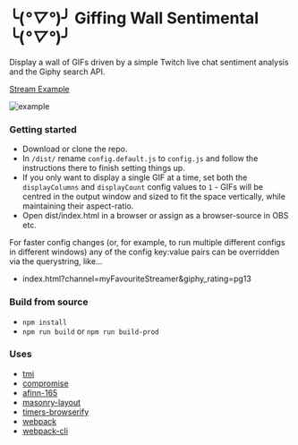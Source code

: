# ╰(*°▽°*)╯ Giffing Wall Sentimental ╰(*°▽°*)╯

Display a wall of GIFs driven by a simple Twitch live chat sentiment analysis and the Giphy search API.

[Stream Example](https://www.twitch.tv/videos/856384544)

![example](https://mikedotalmond.co.uk/lab/giffingsentimental/gifwall.jpg)


### Getting started
* Download or clone the repo. 
* In `/dist/` rename `config.default.js` to `config.js` and follow the instructions there to finish setting things up. 
* If you only want to display a single GIF at a time, set both the `displayColumns` and `displayCount` config values to `1` - GIFs will be centred in the output window and sized to fit the space vertically, while maintaining their aspect-ratio.
* Open dist/index.html in a browser or assign as a browser-source in OBS etc.


For faster config changes (or, for example, to run multiple different configs in different windows) any of the config key:value pairs can be overridden via the querystring, like...
* index.html?channel=myFavouriteStreamer&giphy_rating=pg13


### Build from source
* `npm install`
* `npm run build` or `npm run build-prod`


### Uses
* [tmi](https://www.npmjs.com/package/tmi)
* [compromise](https://www.npmjs.com/package/compromise)
* [afinn-165](https://www.npmjs.com/package/afinn-165)
* [masonry-layout](https://www.npmjs.com/package/masonry-layout)
* [timers-browserify](https://www.npmjs.com/package/timers-browserify)
* [webpack](https://www.npmjs.com/package/webpack)
* [webpack-cli](https://www.npmjs.com/package/webpack-cli)
